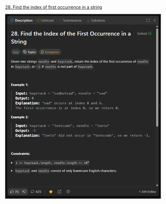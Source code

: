 [28. Find the index of first occurrence in a string](https://leetcode.com/problems/find-first-and-last-position-of-element-in-sorted-array/description/)

![Image 1](./images/image.png)
<!-- ![Image 2](./images/image%20copy.png) -->
<!-- ![Image 3](./images/image%20copy%202.png)
![Image 4](./images/image%20copy%203.png)
![Image 5](./images/image%20copy%204.png)
 -->
